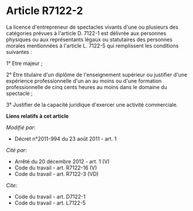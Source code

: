 # Article R7122-2

La licence d'entrepreneur de spectacles vivants d'une ou plusieurs des catégories prévues à l'article D. 7122-1 est délivrée
aux personnes physiques ou aux représentants légaux ou statutaires des personnes morales mentionnées à l'article L. 7122-5
qui remplissent les conditions suivantes : 

1° Etre majeur ; 

2° Etre titulaire d'un diplôme de l'enseignement supérieur ou justifier d'une expérience professionnelle  d'un an au moins ou
d'une formation professionnelle de cinq cents heures au moins dans le domaine du spectacle ; 

3° Justifier de la capacité juridique d'exercer une activité commerciale.

**Liens relatifs à cet article**

_Modifié par_:

  - Décret n°2011-994 du 23 août 2011 - art. 1

_Cité par_:

  - Arrêté du 20 décembre 2012 - art. 1 (V)
  - Code du travail - art. R7122-16 (V)
  - Code du travail - art. R7122-3 (VD)

_Cite_:

  - Code du travail - art. D7122-1
  - Code du travail - art. L7122-5
